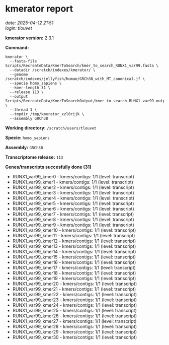 # kmerator report
*date: 2025-04-12 21:51*  
*login: tlouvet*

**kmerator version:** 2.3.1

**Command:**

```
kmerator \
  --fasta-file Scripts/RecreateData/KmerToSearch/kmer_to_search_RUNX1_var99.fasta \
  --datadir /scratch/indexes/kmerator/ \
  --genome /scratch/indexes/jellyfish/human/GRCh38_with_MT_canonical.jf \
  --specie homo_sapiens \
  --kmer-length 31 \
  --release 113 \
  --output Scripts/RecreateData/KmerToSearchOutput/kmer_to_search_RUNX1_var99_output \
  --thread 1 \
  --tmpdir /tmp/kmerator_xzl0rijk \
  --assembly GRCh38
```

**Working directory:** `/scratch/users/tlouvet`

**Specie:** `homo_sapiens`

**Assembly:** `GRCh38`

**Transcriptome release:** `113`

**Genes/transcripts succesfully done (31)**

- RUNX1_var99_kmer0 - kmers/contigs: 1/1 (level: transcript)
- RUNX1_var99_kmer1 - kmers/contigs: 1/1 (level: transcript)
- RUNX1_var99_kmer2 - kmers/contigs: 1/1 (level: transcript)
- RUNX1_var99_kmer3 - kmers/contigs: 1/1 (level: transcript)
- RUNX1_var99_kmer4 - kmers/contigs: 1/1 (level: transcript)
- RUNX1_var99_kmer5 - kmers/contigs: 1/1 (level: transcript)
- RUNX1_var99_kmer6 - kmers/contigs: 1/1 (level: transcript)
- RUNX1_var99_kmer7 - kmers/contigs: 1/1 (level: transcript)
- RUNX1_var99_kmer8 - kmers/contigs: 1/1 (level: transcript)
- RUNX1_var99_kmer9 - kmers/contigs: 1/1 (level: transcript)
- RUNX1_var99_kmer10 - kmers/contigs: 1/1 (level: transcript)
- RUNX1_var99_kmer11 - kmers/contigs: 1/1 (level: transcript)
- RUNX1_var99_kmer12 - kmers/contigs: 1/1 (level: transcript)
- RUNX1_var99_kmer13 - kmers/contigs: 1/1 (level: transcript)
- RUNX1_var99_kmer14 - kmers/contigs: 1/1 (level: transcript)
- RUNX1_var99_kmer15 - kmers/contigs: 1/1 (level: transcript)
- RUNX1_var99_kmer16 - kmers/contigs: 1/1 (level: transcript)
- RUNX1_var99_kmer17 - kmers/contigs: 1/1 (level: transcript)
- RUNX1_var99_kmer18 - kmers/contigs: 1/1 (level: transcript)
- RUNX1_var99_kmer19 - kmers/contigs: 1/1 (level: transcript)
- RUNX1_var99_kmer20 - kmers/contigs: 1/1 (level: transcript)
- RUNX1_var99_kmer21 - kmers/contigs: 1/1 (level: transcript)
- RUNX1_var99_kmer22 - kmers/contigs: 1/1 (level: transcript)
- RUNX1_var99_kmer23 - kmers/contigs: 1/1 (level: transcript)
- RUNX1_var99_kmer24 - kmers/contigs: 1/1 (level: transcript)
- RUNX1_var99_kmer25 - kmers/contigs: 1/1 (level: transcript)
- RUNX1_var99_kmer26 - kmers/contigs: 1/1 (level: transcript)
- RUNX1_var99_kmer27 - kmers/contigs: 1/1 (level: transcript)
- RUNX1_var99_kmer28 - kmers/contigs: 1/1 (level: transcript)
- RUNX1_var99_kmer29 - kmers/contigs: 1/1 (level: transcript)
- RUNX1_var99_kmer30 - kmers/contigs: 1/1 (level: transcript)
